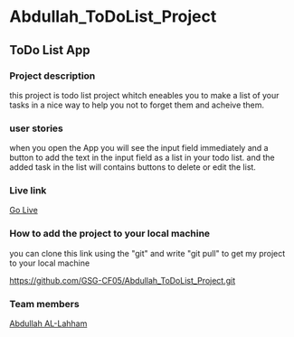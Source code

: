 # Abdullah_ToDoList_Project
## ToDo List App

### Project description
this project is todo list project whitch eneables you to make a list of your tasks in a nice way to help you not to forget them and acheive them.

### user stories

when you open the App you will see the input field immediately and a button to add the text in the input field as a list in your todo list.
and the added task in the list will contains buttons to delete or edit the list.

### Live link

<a href="https://gsg-cf05.github.io/Abdullah_ToDoList_Project/">Go Live</a>

### How to add the project to your local machine

you can clone this link using the "git" and write "git pull" to get my project to your local machine 

https://github.com/GSG-CF05/Abdullah_ToDoList_Project.git

### Team members 

<a href="https://github.com/AbdullahLaham">Abdullah AL-Lahham</a>
 